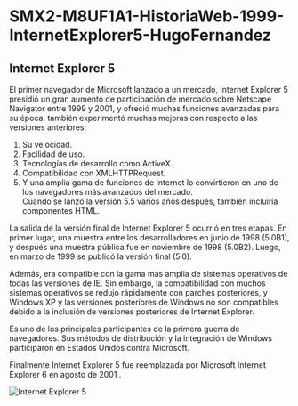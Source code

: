 # SMX2-M8UF1A1-HistoriaWeb-1999-InternetExplorer5-HugoFernandez
## **Internet Explorer 5**

El primer navegador de Microsoft lanzado a un mercado, Internet Explorer 5 presidió un gran aumento de participación de mercado sobre Netscape Navigator entre 1999 y 2001, y ofreció muchas funciones avanzadas para su época, también experimentó muchas mejoras con respecto a las versiones anteriores:
1. Su velocidad.
2. Facilidad de uso.
3. Tecnologías de desarrollo como ActiveX.
4. Compatibilidad con XMLHTTPRequest.
5. Y una amplia gama de funciones de Internet lo convirtieron en uno de los navegadores más avanzados del mercado.  
Cuando se lanzó la versión 5.5 varios años después, también incluiría componentes HTML.

La salida de la versión final de Internet Explorer 5 ocurrió en tres etapas. En primer lugar, una muestra entre los desarrolladores en junio de 1998 (5.0B1), y después una muestra pública fue en noviembre de 1998 (5.0B2). Luego, en marzo de 1999 se publicó la versión final (5.0).

Además, era compatible con la gama más amplia de sistemas operativos de todas las versiones de IE. Sin embargo, la compatibilidad con muchos sistemas operativos se redujo rápidamente con parches posteriores, y Windows XP y las versiones posteriores de Windows no son compatibles debido a la inclusión de versiones posteriores de Internet Explorer.

Es uno de los principales participantes de la primera guerra de navegadores. Sus métodos de distribución y la integración de Windows participaron en Estados Unidos contra Microsoft. 

Finalmente Internet Explorer 5 fue reemplazada por Microsoft Internet Explorer 6 en agosto de 2001 .


![Internet Explorer 5](https://www.my-internet-explorer.com/wp-content/uploads/2019/03/IE-5.0.png "Internet Explorer 5")


